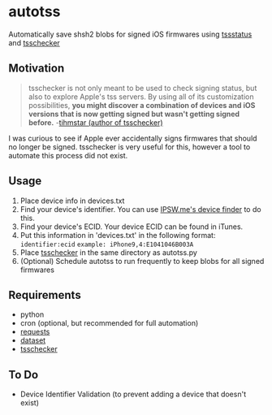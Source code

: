 # autotss
Automatically save shsh2 blobs for signed iOS firmwares using [tssstatus](https://ineal.me/tss) and [tsschecker](https://github.com/tihmstar/tsschecker)

## Motivation
>tsschecker is not only meant to be used to check signing status, but also to explore Apple's tss servers. By using all of its customization possibilities, __you might discover a combination of devices and iOS versions that is now getting signed but wasn't getting signed before.__ -[tihmstar (author of tsschecker)](https://github.com/tihmstar/tsschecker/blob/master/README.md#features)

I was curious to see if Apple ever accidentally signs firmwares that should no longer be signed. tsschecker is very useful for this, however a tool to automate this process did not exist.

## Usage
1. Place device info in devices.txt
  1. Find your device's identifier. You can use [IPSW.me's device finder](https://ipsw.me/device-finder) to do this.
  2. Find your device's ECID. Your device ECID can be found in iTunes.
  3. Put this information in 'devices.txt' in the following format: `identifier:ecid` `example: iPhone9,4:E1041046B003A`
2. Place [tsschecker](https://github.com/tihmstar/tsschecker) in the same directory as autotss.py
3. (Optional) Schedule autotss to run frequently to keep blobs for all signed firmwares

## Requirements
* python
* cron (optional, but recommended for full automation)
* [requests](https://github.com/kennethreitz/requests)
* [dataset](https://github.com/pudo/dataset)
* [tsschecker](https://github.com/tihmstar/tsschecker)

## To Do
* Device Identifier Validation (to prevent adding a device that doesn't exist)
